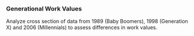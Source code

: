 ### Generational Work Values
Analyze cross section of data from 1989 (Baby Boomers), 1998 (Generation X) and 2006 (Millennials) to assess differences in work values. 
